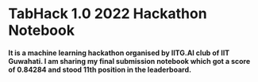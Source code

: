 # TabHack 1.0 2022 Hackathon Notebook

<h4> It is a machine learning hackathon organised by IITG.AI club of IIT Guwahati. I am sharing my final submission notebook which got a score of 0.84284
 and stood 11th position in the leaderboard.</h4>
